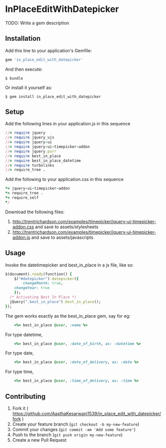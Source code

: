 # InPlaceEditWithDatepicker

TODO: Write a gem description

## Installation

Add this line to your application's Gemfile:

```ruby
gem 'in_place_edit_with_datepicker'
```

And then execute:

    $ bundle

Or install it yourself as:

    $ gem install in_place_edit_with_datepicker

## Setup

Add the following lines in your application.js in this sequence
```ruby
//= require jquery
//= require jquery_ujs
//= require jquery-ui
//= require jquery-ui-timepicker-addon
//= require jquery.purr
//= require best_in_place
//= require best_in_place_datetime
//= require turbolinks
//= require_tree .
```
Add the following to your application.css in this sequence
```ruby
*= jquery-ui-timepicker-addon
*= require_tree .
*= require_self
*/
```
Download the following files:
1) http://trentrichardson.com/examples/timepicker/jquery-ui-timepicker-addon.css and save to assets/stylesheets
2) http://trentrichardson.com/examples/timepicker/jquery-ui-timepicker-addon.js and save to assets/javascripts

## Usage

Invoke the datetimepicker and best_in_place in a js file, like so:
```ruby
$(document).ready(function() {
	$("#datepicker").datepicker({
		changeMonth: true,
    changeYear: true
	});
  /* Activating Best In Place */
  jQuery(".best_in_place").best_in_place();
});
```

The gem works exactly as the best_in_place gem, say for eg:
```ruby
    <%= best_in_place @user, :name %>
```
For type datetime, 
```ruby
    <%= best_in_place @user, :date_of_birth, as: :datetime %>
```
For type date, 
```ruby
    <%= best_in_place @user, :date_of_delivery, as: :date %>
```
For type time, 
```ruby
    <%= best_in_place @user, :time_of_delivery, as: :time %>
```
## Contributing

1. Fork it ( https://github.com/AasthaKesarwani1539/in_place_edit_with_datepicker/fork )
2. Create your feature branch (`git checkout -b my-new-feature`)
3. Commit your changes (`git commit -am 'Add some feature'`)
4. Push to the branch (`git push origin my-new-feature`)
5. Create a new Pull Request
